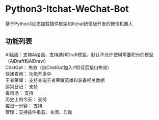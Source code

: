 # Python3-Itchat-WeChat-Bot
基于Python3动态加载插件框架和Itchat统信版开发的微信机器人

## 功能列表
AI绘画：支持Ai绘画，支持选择Draft模型，默认不允许使用需要积分的模型（AiDraft和AiDraw）  
ChatGpt： 失效（自ChatGpt加入rf验证后接口失效）  
快递查询： 功能开发中  
王者荣耀： 支持查询王者荣耀英雄和装备相关数据  
舔狗日记： 支持  
毒鸡汤： 支持  
历史上的今天： 支持  
每日一分钟： 支持  
管理：支持插件重载、关闭、启动
